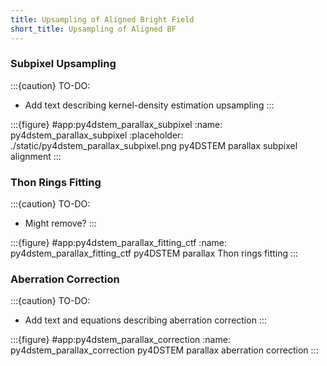 ```yaml
---
title: Upsampling of Aligned Bright Field
short_title: Upsampling of Aligned BF
---
```


### Subpixel Upsampling

:::{caution} TO-DO:
- Add text describing kernel-density estimation upsampling
:::

:::{figure} #app:py4dstem_parallax_subpixel
:name: py4dstem_parallax_subpixel
:placeholder: ./static/py4dstem_parallax_subpixel.png
py4DSTEM parallax subpixel alignment
:::

### Thon Rings Fitting

:::{caution} TO-DO:
- Might remove?
:::

:::{figure} #app:py4dstem_parallax_fitting_ctf
:name: py4dstem_parallax_fitting_ctf
py4DSTEM parallax Thon rings fitting
:::

### Aberration Correction

:::{caution} TO-DO:
- Add text and equations describing aberration correction
:::

:::{figure} #app:py4dstem_parallax_correction
:name: py4dstem_parallax_correction
py4DSTEM parallax aberration correction
:::

